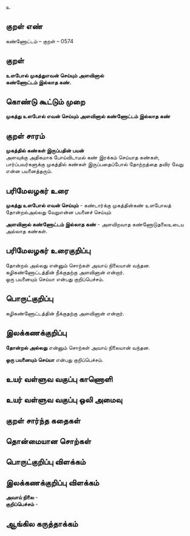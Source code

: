உ

## குறள் எண் 

கண்ணோட்டம் – குறள் – 0574  

## குறள் 

**உளபோல் முகத்துஎவன் செய்யும் அளவினால்  
கண்ணோட்டம் இல்லாத கண்.**  

## கொண்டு கூட்டும் முறை

**முகத்து உளபோல் எவன் செய்யும் அளவினால் கண்ணோட்டம் இல்லாத கண்**  

## குறள் சாரம் 

**முகத்தில் கண்கள் இருப்பதின் பயன்**  
அளவுக்கு அதிகமாக போய்விடாமல் கண் இரக்கம் செய்யாத கண்கள்,  
பார்ப்பவர்களுக்கு முகத்தில் கண்கள் இருப்பதைப்போல் தோற்றத்தை தவிர வேறு என்ன பயனைத்தரும்.  

## பரிமேலழகர் உரை

**முகத்து உளபோல் எவன் செய்யும்** - கண்டார்க்கு முகத்தின்கண் உளபோலத் தோன்றல்அல்லது வேறுஎன்ன பயனைச் செய்யும்  

**அளவினால் கண்ணோட்டம் இல்லாத கண்** - அளவிறவாத கண்ணோடுதலைஉடைய அல்லாத கண்கள். 

## பரிமேலழகர் உரைகுறிப்பு   

தோன்றல் அல்லது என்னும் சொற்கள் அவாய் நிலையான் வந்தன.  
கழிகண்ணோட்டத்தின் நீக்குதற்கு அளவினான் என்றார்.  
ஒரு பயனையும் செய்யா என்பது குறிப்பெச்சம்.    

## பொருட்குறிப்பு 

கழிகண்ணோட்டத்தின் நீக்குதற்கு அளவினான் என்றார்.  

## இலக்கணக்குறிப்பு  

**தோன்றல் அல்லது** என்னும் சொற்கள் அவாய் நிலையான் வந்தன.   

**ஒரு பயனையும் செய்யா** என்பது குறிப்பெச்சம். 

## உயர் வள்ளுவ வகுப்பு காணொளி


## உயர் வள்ளுவ வகுப்பு ஒலி அமைவு 

 
## குறள் சார்ந்த கதைகள் 


## தொன்மையான சொற்கள்


## பொருட்குறிப்பு விளக்கம்


## இலக்கணக்குறிப்பு விளக்கம்

**அவாய் நிலை** -   
**குறிப்பெச்சம்** - 

## ஆங்கில கருத்தாக்கம் 


